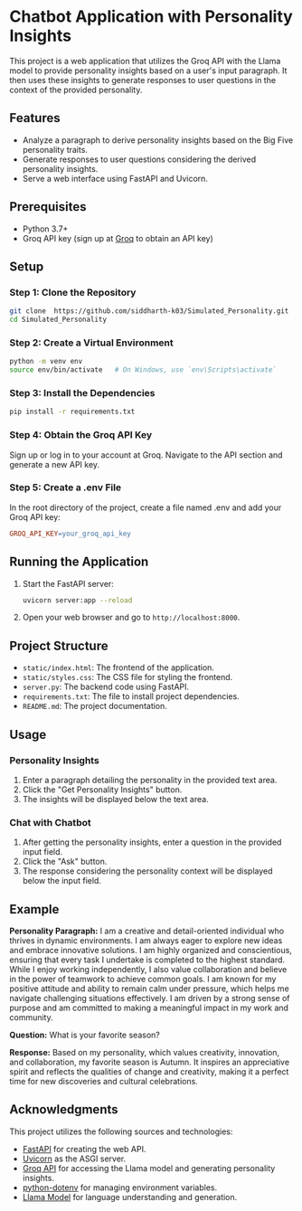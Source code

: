 # Chatbot Application with Personality Insights

This project is a web application that utilizes the Groq API with the Llama model to provide personality insights based on a user's input paragraph. It then uses these insights to generate responses to user questions in the context of the provided personality.

## Features

- Analyze a paragraph to derive personality insights based on the Big Five personality traits.
- Generate responses to user questions considering the derived personality insights.
- Serve a web interface using FastAPI and Uvicorn.

## Prerequisites

- Python 3.7+
- Groq API key (sign up at [Groq](https://groq.com) to obtain an API key)

## Setup

### Step 1: Clone the Repository
```bash
git clone  https://github.com/siddharth-k03/Simulated_Personality.git
cd Simulated_Personality
```

### Step 2: Create a Virtual Environment
```bash
python -m venv env
source env/bin/activate   # On Windows, use `env\Scripts\activate`
```

### Step 3: Install the Dependencies
```bash
pip install -r requirements.txt
```

### Step 4: Obtain the Groq API Key
Sign up or log in to your account at Groq.
Navigate to the API section and generate a new API key.

### Step 5: Create a .env File
In the root directory of the project, create a file named .env and add your Groq API key:

```makefile
GROQ_API_KEY=your_groq_api_key
```

## Running the Application

1. Start the FastAPI server:
    ```bash
    uvicorn server:app --reload
    ```

2. Open your web browser and go to `http://localhost:8000`.

## Project Structure

- `static/index.html`: The frontend of the application.
- `static/styles.css`: The CSS file for styling the frontend.
- `server.py`: The backend code using FastAPI.
- `requirements.txt`: The file to install project dependencies.
- `README.md`: The project documentation.

## Usage

### Personality Insights

1. Enter a paragraph detailing the personality in the provided text area.
2. Click the "Get Personality Insights" button.
3. The insights will be displayed below the text area.

### Chat with Chatbot

1. After getting the personality insights, enter a question in the provided input field.
2. Click the "Ask" button.
3. The response considering the personality context will be displayed below the input field.

## Example

**Personality Paragraph:**
I am a creative and detail-oriented individual who thrives in dynamic environments. I am always eager to explore new ideas and embrace innovative solutions. I am highly organized and conscientious, ensuring that every task I undertake is completed to the highest standard. While I enjoy working independently, I also value collaboration and believe in the power of teamwork to achieve common goals. I am known for my positive attitude and ability to remain calm under pressure, which helps me navigate challenging situations effectively. I am driven by a strong sense of purpose and am committed to making a meaningful impact in my work and community.

**Question:**
What is your favorite season?

**Response:**
Based on my personality, which values creativity, innovation, and collaboration, my favorite season is Autumn. It inspires an appreciative spirit and reflects the qualities of change and creativity, making it a perfect time for new discoveries and cultural celebrations.

## Acknowledgments

This project utilizes the following sources and technologies:

- [FastAPI](https://fastapi.tiangolo.com/) for creating the web API.
- [Uvicorn](https://www.uvicorn.org/) as the ASGI server.
- [Groq API](https://groq.com) for accessing the Llama model and generating personality insights.
- [python-dotenv](https://github.com/theskumar/python-dotenv) for managing environment variables.
- [Llama Model](https://huggingface.co/models) for language understanding and generation.
